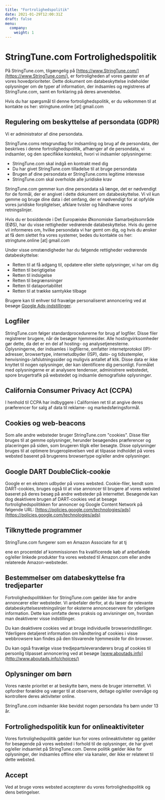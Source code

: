 ```yaml
---
title: "Fortrolighedspolitik"
date: 2021-01-29T12:00:31Z
draft: false
menu:
  company:
    weight: 1
---
```


# StringTune.com Fortrolighedspolitik

På StringTune.com, tilgængelig på [https://www.StringTune.com/](https://www.StringTune.com/), er fortroligheden af vores gæster en af vores hovedprioriteter. Dette dokument om databeskyttelse indeholder oplysninger om de typer af information, der indsamles og registreres af StringTune.com, samt en forklaring på deres anvendelse.

Hvis du har spørgsmål til denne fortrolighedspolitik, er du velkommen til at kontakte os her: stringtune.online [at] gmail.com

## Regulering om beskyttelse af persondata (GDPR)

Vi er administrator af dine persondata.

StringTune.coms retsgrundlag for indsamling og brug af de persondata, der beskrives i denne fortrolighedspolitik, afhænger af de persondata, vi indsamler, og den specifikke kontekst, hvori vi indsamler oplysningerne:

- StringTune.com skal indgå en kontrakt med dig
- Du har givet StringTune.com tilladelse til at bruge persondata
- Brugen af dine persondata er StringTune.coms legitime interesse
- StringTune.com skal overholde alle juridiske krav

StringTune.com gemmer kun dine persondata så længe, det er nødvendigt for de formål, der er angivet i dette dokument om databeskyttelse. Vi vil kun gemme og bruge dine data i det omfang, der er nødvendigt for at opfylde vores juridiske forpligtelser, afklare tvister og håndhæve vores retningslinjer.

Hvis du er bosiddende i Det Europæiske Økonomiske Samarbejdsområde (EØS), har du visse rettigheder vedrørende databeskyttelse. Hvis du gerne vil informeres om, hvilke persondata vi har gemt om dig, og hvis du ønsker at få dem slettet fra vores systemer, bedes du kontakte os her: stringtune.online [at] gmail.com

Under visse omstændigheder har du følgende rettigheder vedrørende databeskyttelse:

- Retten til at få adgang til, opdatere eller slette oplysninger, vi har om dig
- Retten til berigtigelse
- Retten til indsigelse
- Retten til begrænsninger
- Retten til dataportabilitet
- Retten til at trække samtykke tilbage

Brugere kan til enhver tid fravælge personaliseret annoncering ved at besøge [Google Ads-indstillinger](https://www.google.com/settings/ads).

## Logfiler

StringTune.com følger standardprocedurerne for brug af logfiler. Disse filer registrerer brugere, når de besøger hjemmesider. Alle hostingvirksomheder gør dette, da det er en del af hosting- og analyse­tjenesterne. Oplysningerne, der indsamles i logfilerne, omfatter internetprotokol (IP)-adresser, browsertype, internetudbyder (ISP), dato- og tidsstempler, henvisnings-/afslutningssider og muligvis antallet af klik. Disse data er ikke knyttet til nogen oplysninger, der kan identificere dig personligt. Formålet med oplysningerne er at analysere tendenser, administrere webstedet, spore brugertrafik på webstedet og indsamle demografiske oplysninger.

## California Consumer Privacy Act (CCPA)

I henhold til CCPA har indbyggere i Californien ret til at angive deres præferencer for salg af data til reklame- og markedsføringsformål.

## Cookies og web-beacons

Som alle andre websteder bruger StringTune.com "cookies". Disse filer bruges til at gemme oplysninger, herunder besøgendes præferencer og placeringen på siden, som brugeren tilgik eller besøgte. Disse oplysninger bruges til at optimere brugeroplevelsen ved at tilpasse indholdet på vores websted baseret på brugerens browsertype og/eller andre oplysninger.

## Google DART DoubleClick-cookie

Google er en ekstern udbyder på vores websted. Cookie-filer, kendt som DART-cookies, bruges også til at vise annoncer til brugere af vores websted baseret på deres besøg på andre websteder på internettet. Besøgende kan dog deaktivere brugen af DART-cookies ved at besøge fortrolighedspolitikken for annoncer og Google Content Network på følgende URL: [https://policies.google.com/technologies/ads](https://policies.google.com/technologies/ads)

## Tilknyttede programmer

StringTune.com fungerer som en Amazon Associate for at tj

ene en procentdel af kommissionen fra kvalificerede køb af anbefalede og/eller linkede produkter fra vores websted til Amazon.com eller andre relaterede Amazon-websteder.

## Bestemmelser om databeskyttelse fra tredjeparter

Fortrolighedspolitikken for StringTune.com gælder ikke for andre annoncører eller websteder. Vi anbefaler derfor, at du læser de relevante databeskyttelsesretningslinjer for eksterne annonceservere for yderligere information. Dette kan omfatte deres praksis og anvisninger om, hvordan man deaktiverer visse indstillinger.

Du kan deaktivere cookies ved at bruge individuelle browserindstillinger. Yderligere detaljeret information om håndtering af cookies i visse webbrowsere kan findes på den tilsvarende hjemmeside for din browser.

Du kan også fravælge visse tredjepartsleverandørers brug af cookies til personlig tilpasset annoncering ved at besøge [www.aboutads.info](http://www.aboutads.info/choices/)

## Oplysninger om børn

Vores næste prioritet er at beskytte børn, mens de bruger internettet. Vi opfordrer forældre og værger til at observere, deltage og/eller overvåge og kontrollere deres aktiviteter online.

StringTune.com indsamler ikke bevidst nogen persondata fra børn under 13 år.

## Fortrolighedspolitik kun for onlineaktiviteter

Vores fortrolighedspolitik gælder kun for vores onlineaktiviteter og gælder for besøgende på vores websted i forhold til de oplysninger, de har givet og/eller indsamlet på StringTune.com. Denne politik gælder ikke for oplysninger, der indsamles offline eller via kanaler, der ikke er relateret til dette websted.

## Accept

Ved at bruge vores websted accepterer du vores fortrolighedspolitik og dens betingelser.
